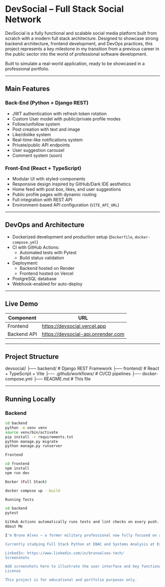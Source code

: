 # DevSocial – Full Stack Social Network

DevSocial is a fully functional and scalable social media platform built from scratch with a modern full stack architecture. Designed to showcase strong backend architecture, frontend development, and DevOps practices, this project represents a key milestone in my transition from a previous career in the public sector into the world of professional software development.

Built to simulate a real-world application, ready to be showcased in a professional portfolio.

---

## Main Features

### Back-End (Python + Django REST)
- JWT authentication with refresh token rotation
- Custom User model with public/private profile modes
- Follow/unfollow system
- Post creation with text and image
- Like/dislike system
- Real-time-like notifications system
- Private/public API endpoints
- User suggestion carousel
- Comment system (soon)

### Front-End (React + TypeScript)
- Modular UI with styled-components
- Responsive design inspired by GitHub/Dark IDE aesthetics
- Home feed with post box, likes, and user suggestions
- Public profile pages with dynamic routing
- Full integration with REST API
- Environment-based API configuration (`VITE_API_URL`)

---

## DevOps and Architecture

- Dockerized development and production setup (`Dockerfile`, `docker-compose.yml`)
- CI with GitHub Actions:
  - Automated tests with Pytest
  - Build status validation
- Deployment:
  - Backend hosted on Render
  - Frontend hosted on Vercel
- PostgreSQL database
- Webhook-enabled for auto-deploy

---

## Live Demo

| Component    | URL                                                |
|--------------|-----------------------------------------------------|
| Frontend     | https://devsocial.vercel.app                        |
| Backend API  | https://devsocial-api.onrender.com                  |

---

## Project Structure

devsocial/
├── backend/ # Django REST Framework
├── frontend/ # React + TypeScript + Vite
├── .github/workflows/ # CI/CD pipelines
├── docker-compose.yml
├── README.md # This file


---

## Running Locally

### Backend

```bash
cd backend
python -m venv venv
source venv/bin/activate
pip install -r requirements.txt
python manage.py migrate
python manage.py runserver

Frontend

cd frontend
npm install
npm run dev

Docker (Full Stack)

docker compose up --build

Running Tests

cd backend
pytest

GitHub Actions automatically runs tests and lint checks on every push.
About Me

I'm Bruno Alves — a former military professional now fully focused on a career in technology. This project reflects my dedication to mastering modern web development, combining back-end engineering, front-end design, and DevOps automation.

Currently studying Full Stack Python at EBAC and Systems Analysis at Estácio de Sá University.

LinkedIn: https://www.linkedin.com/in/brunoalves-tech/
Screenshots

Add screenshots here to illustrate the user interface and key functionalities.
License

This project is for educational and portfolio purposes only.
